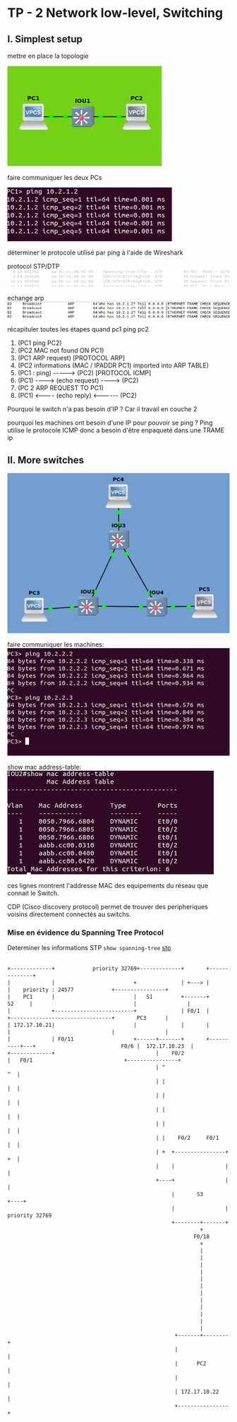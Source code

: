 # TP - 2 Network low-level, Switching

## I. Simplest setup

mettre en place la topologie

![topo](img/topo1.png)

faire communiquer les deux PCs

![comm](img/commpc1pc2.png)

déterminer le protocole utilisé par ping à l'aide de Wireshark

protocol STP/DTP
![pingws](img/waresharkping.png)

echange arp
![arpws](img/arpws.png)

récapituler toutes les étapes quand pc1 ping pc2

1. (PC1 ping PC2)
2. (PC2 MAC not found ON PC1)
3. (PC1 ARP request)
    [PROTOCOL ARP]
4. (PC2 informations (MAC / IPADDR PC1) imported into ARP TABLE) 
5. (PC1 : ping) -----> (PC2)
    [PROTOCOL ICMP]
6. (PC1) ----> (echo request) ----> (PC2)
7. (PC 2 ARP REQUEST TO PC1)
8. (PC1) <---- (echo reply) <------ (PC2)

Pourquoi le switch n'a pas besoin d'IP ?
Car il travail en couche 2

pourquoi les machines ont besoin d'une IP pour pouvoir se ping ?
Ping utilise le protocole ICMP donc a besoin d'être enpaqueté dans une TRAME ip

## II. More switches

![topo2](img/topo2.png)

faire communiquer les machines:
![comm](img/ping.png)

show mac address-table:
![macaddr](img/showmac.png)

ces lignes montrent l'addresse MAC des equipements du réseau que connait le Switch.

CDP (Cisco discovery protocol) permet de trouver des peripheriques voisins directement connectés au switchs.

### Mise en évidence du Spanning Tree Protocol

Determiner les informations STP
```show spanning-tree```
[stp](img/STP.png)

```                                        Root bridge

+-------------+            priority 32769+-------------+       +--------------+
|             |                         +              | +---> |              |    priority : 24577            +----------------+
|    PC1      |                         |   S1         +-------+       S2     |                                |                |
|             +-------------------------+              | F0/1  |              +--------------------------------+       PC3      |
| 172.17.10.21|                         |              |       |              |                                |                |
|             | F0/11                   +------+-------+       +----------+---+                           F0/6 |  172.17.10.23  |
+-------------+                                |    F0/2                  |   F0/1                             +----------------+
                                               | ^                     ^  |
                                               | |                     |  |
                                               | |                     |  |
                                               | |                     |  |
                                               | |                     |  |
                                               | |    F0/2     F0/1    |  |
                                               | +  +----------------+ +  |
                                               |    |                |    |
                                               +----+                |    |
                                                    |       S3       +----+
                                                    |                |     priority 32769
                                                    +--------+-------+
                                                             +
                                                           F0/18
                                                             +
                                                             |
                                                             |
                                                             |
                                                             |
                                                             |
                                                             |
                                                             |
                                                             |
                                                             |
                                                             |
                                                             |
                                                             |
                                                     +-------+--------+
                                                     |                |
                                                     |      PC2       |
                                                     |                |
                                                     | 172.17.10.22   |
                                                     +----------------+

```

